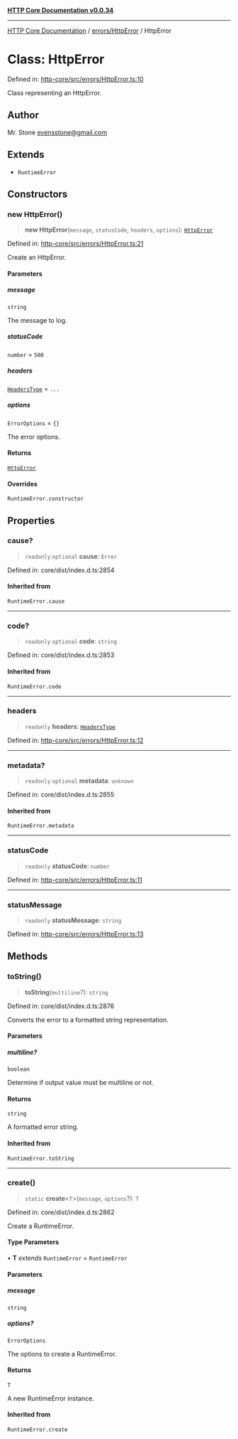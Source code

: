 [**HTTP Core Documentation v0.0.34**](../../../README.md)

***

[HTTP Core Documentation](../../../modules.md) / [errors/HttpError](../README.md) / HttpError

# Class: HttpError

Defined in: [http-core/src/errors/HttpError.ts:10](https://github.com/stonemjs/http-core/blob/fb38b6d1cb0bd2bb4e252ff611571ec3c006aa1e/src/errors/HttpError.ts#L10)

Class representing an HttpError.

## Author

Mr. Stone <evensstone@gmail.com>

## Extends

- `RuntimeError`

## Constructors

### new HttpError()

> **new HttpError**(`message`, `statusCode`, `headers`, `options`): [`HttpError`](HttpError.md)

Defined in: [http-core/src/errors/HttpError.ts:21](https://github.com/stonemjs/http-core/blob/fb38b6d1cb0bd2bb4e252ff611571ec3c006aa1e/src/errors/HttpError.ts#L21)

Create an HttpError.

#### Parameters

##### message

`string`

The message to log.

##### statusCode

`number` = `500`

##### headers

[`HeadersType`](../../../declarations/type-aliases/HeadersType.md) = `...`

##### options

`ErrorOptions` = `{}`

The error options.

#### Returns

[`HttpError`](HttpError.md)

#### Overrides

`RuntimeError.constructor`

## Properties

### cause?

> `readonly` `optional` **cause**: `Error`

Defined in: core/dist/index.d.ts:2854

#### Inherited from

`RuntimeError.cause`

***

### code?

> `readonly` `optional` **code**: `string`

Defined in: core/dist/index.d.ts:2853

#### Inherited from

`RuntimeError.code`

***

### headers

> `readonly` **headers**: [`HeadersType`](../../../declarations/type-aliases/HeadersType.md)

Defined in: [http-core/src/errors/HttpError.ts:12](https://github.com/stonemjs/http-core/blob/fb38b6d1cb0bd2bb4e252ff611571ec3c006aa1e/src/errors/HttpError.ts#L12)

***

### metadata?

> `readonly` `optional` **metadata**: `unknown`

Defined in: core/dist/index.d.ts:2855

#### Inherited from

`RuntimeError.metadata`

***

### statusCode

> `readonly` **statusCode**: `number`

Defined in: [http-core/src/errors/HttpError.ts:11](https://github.com/stonemjs/http-core/blob/fb38b6d1cb0bd2bb4e252ff611571ec3c006aa1e/src/errors/HttpError.ts#L11)

***

### statusMessage

> `readonly` **statusMessage**: `string`

Defined in: [http-core/src/errors/HttpError.ts:13](https://github.com/stonemjs/http-core/blob/fb38b6d1cb0bd2bb4e252ff611571ec3c006aa1e/src/errors/HttpError.ts#L13)

## Methods

### toString()

> **toString**(`multiline`?): `string`

Defined in: core/dist/index.d.ts:2876

Converts the error to a formatted string representation.

#### Parameters

##### multiline?

`boolean`

Determine if output value must be multiline or not.

#### Returns

`string`

A formatted error string.

#### Inherited from

`RuntimeError.toString`

***

### create()

> `static` **create**\<`T`\>(`message`, `options`?): `T`

Defined in: core/dist/index.d.ts:2862

Create a RuntimeError.

#### Type Parameters

• **T** *extends* `RuntimeError` = `RuntimeError`

#### Parameters

##### message

`string`

##### options?

`ErrorOptions`

The options to create a RuntimeError.

#### Returns

`T`

A new RuntimeError instance.

#### Inherited from

`RuntimeError.create`
